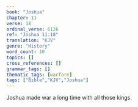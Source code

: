 ```yaml
---
book: "Joshua"
chapter: 11
verse: 18
ordinal_verse: 6126
ref: "Joshua 11:18"
translation: "KJV"
genre: "History"
word_count: 10
topics: []
cross_references: []
grammar_tags: []
thematic_tags: [warfare]
tags: ["Bible","KJV","Joshua"]
---
```

Joshua made war a long time with all those kings.
